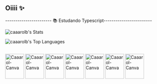 ##  Oiiii ✨

----------------------- 📚 Estudando Typescript------------------------

 
![caaarolb's Stats](https://github-readme-stats.vercel.app/api?username=caaarolb&theme=dracula&show_icons=true&hide_border=true&count_private=true)


![caaarolb's Top Languages](https://github-readme-stats.vercel.app/api/top-langs/?username=caaarolb&theme=dracula&show_icons=true&hide_border=true&layout=compact)


<div style="display: inline_block"><br>
<img align="center" alt= "Caaarol-Canva" height="80" width="60" src="https://cdn.jsdelivr.net/gh/devicons/devicon@latest/icons/canva/canva-original.svg" /> 
<img align="center" alt= "Caaarol-Canva" height="80" width="60" src="https://cdn.jsdelivr.net/gh/devicons/devicon@latest/icons/java/java-plain-wordmark.svg" />
<img align="center" alt= "Caaarol-Canva" height="80" width="60" src="https://cdn.jsdelivr.net/gh/devicons/devicon@latest/icons/javascript/javascript-original.svg" />
<img align="center" alt= "Caaarol-Canva" height="80" width="60" src="https://cdn.jsdelivr.net/gh/devicons/devicon@latest/icons/css3/css3-original.svg" />
<img align="center" alt= "Caaarol-Canva" height="80" width="60" src="https://cdn.jsdelivr.net/gh/devicons/devicon@latest/icons/html5/html5-original.svg" />
<img align="center" alt= "Caaarol-Canva" height="80" width="60" src="https://cdn.jsdelivr.net/gh/devicons/devicon@latest/icons/typescript/typescript-original.svg" />
<img align="center" alt= "Caaarol-Canva" height="80" width="60"  src="https://cdn.jsdelivr.net/gh/devicons/devicon@latest/icons/mysql/mysql-original.svg" />
          
          
          
          
          
          
          
</div>          
          
          
          
